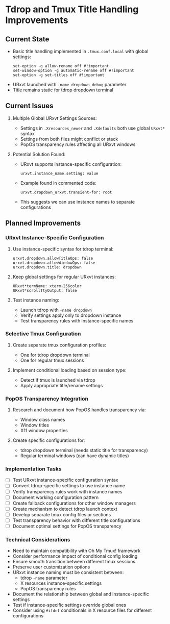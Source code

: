 # Tdrop and Tmux Title Handling Improvements

## Current State
- Basic title handling implemented in `.tmux.conf.local` with global settings:
  ```tmux
  set-option -g allow-rename off #!important
  set-window-option -g automatic-rename off #!important
  set-option -g set-titles off #!important
  ```
- URxvt launched with `-name dropdown_debug` parameter
- Title remains static for tdrop dropdown terminal

## Current Issues
1. Multiple Global URxvt Settings Sources:
   - Settings in `.Xresources_newer` and `.Xdefaults` both use global `URxvt*` syntax
   - Settings from both files might conflict or stack
   - PopOS transparency rules affecting all URxvt windows

2. Potential Solution Found:
   - URxvt supports instance-specific configuration:
     ```
     urxvt.instance_name.setting: value
     ```
   - Example found in commented code:
     ```
     urxvt.dropdown_urxvt.transient-for: root
     ```
   - This suggests we can use instance names to separate configurations

## Planned Improvements

### URxvt Instance-Specific Configuration
1. Use instance-specific syntax for tdrop terminal:
   ```
   urxvt.dropdown.allowTitleOps: false
   urxvt.dropdown.allowWindowOps: false
   urxvt.dropdown.title: dropdown
   ```

2. Keep global settings for regular URxvt instances:
   ```
   URxvt*termName: xterm-256color
   URxvt*scrollTtyOutput: false
   ```

3. Test instance naming:
   - Launch tdrop with `-name dropdown`
   - Verify settings apply only to dropdown instance
   - Test transparency rules with instance-specific names

### Selective Tmux Configuration
1. Create separate tmux configuration profiles:
   - One for tdrop dropdown terminal
   - One for regular tmux sessions

2. Implement conditional loading based on session type:
   - Detect if tmux is launched via tdrop
   - Apply appropriate title/rename settings

### PopOS Transparency Integration
1. Research and document how PopOS handles transparency via:
   - Window class names
   - Window titles
   - X11 window properties

2. Create specific configurations for:
   - tdrop dropdown terminal (needs static title for transparency)
   - Regular terminal windows (can have dynamic titles)

### Implementation Tasks
- [ ] Test URxvt instance-specific configuration syntax
- [ ] Convert tdrop-specific settings to use instance name
- [ ] Verify transparency rules work with instance names
- [ ] Document working configuration pattern
- [ ] Create fallback configurations for other window managers
- [ ] Create mechanism to detect tdrop launch context
- [ ] Develop separate tmux config files or sections
- [ ] Test transparency behavior with different title configurations
- [ ] Document optimal settings for PopOS transparency

### Technical Considerations
- Need to maintain compatibility with Oh My Tmux! framework
- Consider performance impact of conditional config loading
- Ensure smooth transition between different tmux sessions
- Preserve user customization options
- URxvt instance naming must be consistent between:
  - tdrop `-name` parameter
  - X resources instance-specific settings
  - PopOS transparency rules
- Document the relationship between global and instance-specific settings
- Test if instance-specific settings override global ones
- Consider using `#ifdef` conditionals in X resource files for different configurations 
